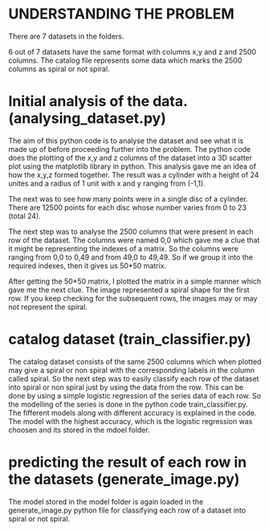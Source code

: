 # UNDERSTANDING THE PROBLEM

There are 7 datasets in the folders.

6 out of 7 datasets have the same format with columns x,y and z and 2500 columns. The catalog file represents some data which marks the 2500 columns as spiral or not spiral.

# Initial analysis of the data. (analysing_dataset.py)

The aim of this python code is to analyse the dataset and see what it is made up of before proceeding further into the problem.
The python code does the plotting of the x,y and z columns of the dataset into a 3D scatter plot using the matplotlib library in python.
This analysis gave me an idea of how the x,y,z formed together. The result was a cylinder with a height of 24 unites and a radius of 1 unit with x and y ranging from (-1,1). 

The next was to see how many points were in a single disc of a cylinder. There are 12500 points for each disc whose number varies from 0 to 23 (total 24).

The next step was to analyse the 2500 columns that were present in each row of the dataset. The columns were named 0,0 which gave me a clue that it might be representing the indexes of a matrix. So the columns were ranging from 0,0 to 0,49 and from 49,0 to 49,49. So if we group it into the required indexes, then it gives us 50*50 matrix.

After getting the 50*50 matrix, I plotted the matrix in a simple manner which gave me the next clue. The image represented a spiral shape for the first row. If you keep checking for the subsequent rows, the images may or may not represent the spiral.

# catalog dataset (train_classifier.py)

The catalog dataset consists of the same 2500 columns which when plotted may give a spiral or non spiral with the corresponding labels in the column called spiral.
So the next step was to easily classify each row of the dataset into spiral or non spiral just by using the data from the row. This can be done by using a simple logistic regression of the series data of each row. So the modelling of the series is done in the python code train_classifier.py. The fifferent models along with different accuracy is explained in the code. The model with the highest accuracy, which is the logistic regression was choosen and its stored in the mdoel folder.

# predicting the result of each row in the datasets (generate_image.py)

The model stored in the model folder is again loaded in the generate_image.py python file for classifying each row of a dataset into spiral or not spiral. 

